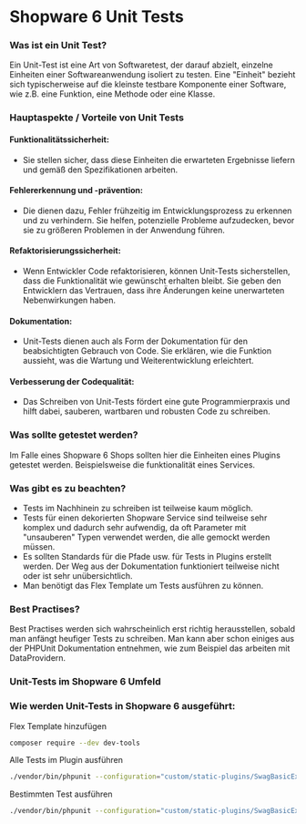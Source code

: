 # Shopware 6 Unit Tests
### Was ist ein Unit Test?
Ein Unit-Test ist eine Art von Softwaretest, der darauf abzielt, einzelne Einheiten einer Softwareanwendung isoliert zu testen.
Eine "Einheit" bezieht sich typischerweise auf die kleinste testbare Komponente einer Software, wie z.B. eine Funktion, eine Methode oder eine Klasse.

### Hauptaspekte / Vorteile von Unit Tests
#### Funktionalitätssicherheit:
  - Sie stellen sicher, dass diese Einheiten die erwarteten Ergebnisse liefern und gemäß den Spezifikationen arbeiten.

#### Fehlererkennung und -prävention:
  - Die dienen dazu, Fehler frühzeitig im Entwicklungsprozess zu erkennen und zu verhindern. Sie helfen, potenzielle Probleme aufzudecken, bevor sie zu größeren Problemen in der Anwendung führen.

#### Refaktorisierungssicherheit:
  - Wenn Entwickler Code refaktorisieren, können Unit-Tests sicherstellen, dass die Funktionalität wie gewünscht erhalten bleibt. Sie geben den Entwicklern das Vertrauen, dass ihre Änderungen keine unerwarteten Nebenwirkungen haben.

#### Dokumentation:
  - Unit-Tests dienen auch als Form der Dokumentation für den beabsichtigten Gebrauch von Code. Sie erklären, wie die Funktion aussieht, was die Wartung und Weiterentwicklung erleichtert.

#### Verbesserung der Codequalität:
  - Das Schreiben von Unit-Tests fördert eine gute Programmierpraxis und hilft dabei, sauberen, wartbaren und robusten Code zu schreiben.

### Was sollte getestet werden?
Im Falle eines Shopware 6 Shops sollten hier die Einheiten eines Plugins getestet werden. Beispielsweise die funktionalität eines Services.

### Was gibt es zu beachten?
- Tests im Nachhinein zu schreiben ist teilweise kaum möglich.
- Tests für einen dekorierten Shopware Service sind teilweise sehr komplex und dadurch sehr aufwendig, da oft Parameter mit "unsauberen" Typen verwendet werden, die alle gemockt werden müssen.
- Es sollten Standards für die Pfade usw. für Tests in Plugins erstellt werden. Der Weg aus der Dokumentation funktioniert teilweise nicht oder ist sehr unübersichtlich.
- Man benötigt das Flex Template um Tests ausführen zu können.

### Best Practises?
Best Practises werden sich wahrscheinlich erst richtig herausstellen, sobald man anfängt heufiger Tests zu schreiben.
Man kann aber schon einiges aus der PHPUnit Dokumentation entnehmen, wie zum Beispiel das arbeiten mit DataProvidern.

### Unit-Tests im Shopware 6 Umfeld

### Wie werden Unit-Tests in Shopware 6 ausgeführt:
Flex Template hinzufügen
```bash
composer require --dev dev-tools
```
Alle Tests im Plugin ausführen
```bash
./vendor/bin/phpunit --configuration="custom/static-plugins/SwagBasicExample"
```
Bestimmten Test ausführen
```bash
./vendor/bin/phpunit --configuration="custom/static-plugins/SwagBasicExample" --filter ClassNameOrMethod
```
